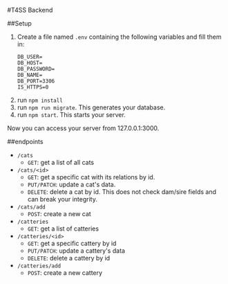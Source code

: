 #T4SS Backend

##Setup
1. Create a file named `.env` containing the following variables and fill them in:
    ```
    DB_USER=
    DB_HOST=
    DB_PASSWORD=
    DB_NAME=
    DB_PORT=3306
    IS_HTTPS=0
   ```
2. run `npm install`
3. run `npm run migrate`. This generates your database.
4. run `npm start`. This starts your server.

Now you can access your server from 127.0.0.1:3000.

##endpoints
* `/cats`
  * `GET`: get a list of all cats
* `/cats/<id>`
  * `GET`: get a specific cat with its relations by id.
  * `PUT/PATCH`: update a cat's data. 
  * `DELETE`: delete a cat by id. This does not check dam/sire fields and can break your integrity.
* `/cats/add`
  * `POST`: create a new cat
* `/catteries`
  * `GET`: get a list of catteries
* `/catteries/<id>`
  * `GET`: get a specific cattery by id
  * `PUT/PATCH`: update a cattery's data
  * `DELETE`: delete a cattery by id
* `/catteries/add`
  * `POST`: create a new cattery